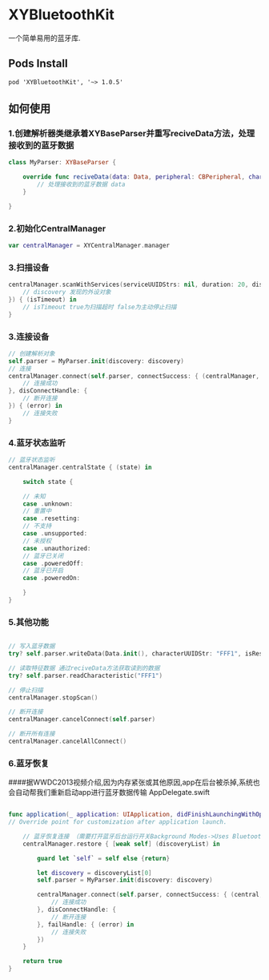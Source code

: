 # XYBluetoothKit
一个简单易用的蓝牙库.

## Pods Install

``` pod 'XYBluetoothKit', '~> 1.0.5' ```

## 如何使用

### 1.创建解析器类继承着XYBaseParser并重写reciveData方法，处理接收到的蓝牙数据
```swift
class MyParser: XYBaseParser {

    override func reciveData(data: Data, peripheral: CBPeripheral, characteristic: CBCharacteristic) {
        // 处理接收到的蓝牙数据 data
    }

}
```

### 2.初始化CentralManager
```swift
var centralManager = XYCentralManager.manager
```

### 3.扫描设备
```swift
centralManager.scanWithServices(serviceUUIDStrs: nil, duration: 20, discoveryHandle: { (discovery, name) in
    // discovery 发现的外设对象
}) { (isTimeout) in
    // isTimeout true为扫描超时 false为主动停止扫描
}
```

### 3.连接设备 
```swift
// 创建解析对象
self.parser = MyParser.init(discovery: discovery)
// 连接
centralManager.connect(self.parser, connectSuccess: { (centralManager, peripheral) in
    // 连接成功
}, disConnectHandle: {
    // 断开连接
}) { (error) in
    // 连接失败
}
```

### 4.蓝牙状态监听
```swift
// 蓝牙状态监听
centralManager.centralState { (state) in

    switch state {

    // 未知
    case .unknown:
    // 重置中
    case .resetting:
    // 不支持
    case .unsupported:
    // 未授权
    case .unauthorized:
    // 蓝牙已关闭
    case .poweredOff:
    // 蓝牙已开启
    case .poweredOn:

    }
}

```


### 5.其他功能
```swift

// 写入蓝牙数据
try? self.parser.writeData(Data.init(), characterUUIDStr: "FFF1", isResponse: true)

// 读取特征数据 通过reciveData方法获取读到的数据
try? self.parser.readCharacteristic("FFF1")

// 停止扫描
centralManager.stopScan()

// 断开连接
centralManager.cancelConnect(self.parser)

// 断开所有连接
centralManager.cancelAllConnect()

```

### 6.蓝牙恢复
####据WWDC2013视频介绍,因为内存紧张或其他原因,app在后台被杀掉,系统也会自动帮我们重新启动app进行蓝牙数据传输
AppDelegate.swift
```swift

func application(_ application: UIApplication, didFinishLaunchingWithOptions launchOptions: [UIApplication.LaunchOptionsKey: Any]?) -> Bool {
// Override point for customization after application launch.

    // 蓝牙恢复连接 （需要打开蓝牙后台运行开关Background Modes->Uses Bluetooth LE accessories）
    centralManager.restore { [weak self] (discoveryList) in

        guard let `self` = self else {return}

        let discovery = discoveryList[0]
        self.parser = MyParser.init(discovery: discovery)

        centralManager.connect(self.parser, connectSuccess: { (central, peripheral) in
            // 连接成功
        }, disConnectHandle: {
            // 断开连接
        }, failHandle: { (error) in
            // 连接失败
        })
    }

    return true
}

```

